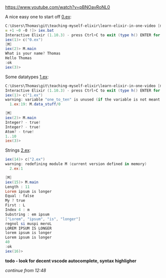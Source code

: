 https://www.youtube.com/watch?v=pBNOavRoNL0

A nice easy one to start off [0.ex](./0.ex):

```powershell
C:\Users\Thomas\git\teaching-myself-elixir\learn-elixir-in-one-video [master 
≡ +1 ~0 -0 !]> iex.bat
Interactive Elixir (1.10.3) - press Ctrl+C to exit (type h() ENTER for help)
iex(1)> c("0.ex")
[M]
iex(2)> M.main
What is your name? Thomas
Hello Thomas
:ok
iex(3)>
```

Some datatypes [1.ex](./1.ex):

```powershell
C:\Users\Thomas\git\teaching-myself-elixir\learn-elixir-in-one-video [master ≡ +1 ~0 -0 !]> iex.bat
Interactive Elixir (1.10.3) - press Ctrl+C to exit (type h() ENTER for help)
iex(1)> c("1.ex")
warning: variable "one_to_ten" is unused (if the variable is not meant to be used, prefix it with an underscore)
  1.ex:19: M.data_stuff/0

[M]
iex(2)> M.main
Integer? - true!
Integer? - true!
Atom? - true!   
1..10
iex(3)>	
```

Strings [2.ex](./2.ex):

```powershell
iex(14)> c("2.ex")
warning: redefining module M (current version defined in memory)
  2.ex:1

[M]
iex(15)> M.main
Length : 11
Lorem ipsum is longer
Equal : false
My ? true
First : L
Index 4 : m
Substring : em ipsum
["Lorem", "ipsum", "is", "longer"]
regnol si muspi meroL
LOREM IPSUM IS LONGER
lorem ipsum is longer
Lorem ipsum is longer
40
:ok
iex(16)>
```

**todo - look for decent vscode autocomplete, syntax highligher**

*continue from 12:48*
